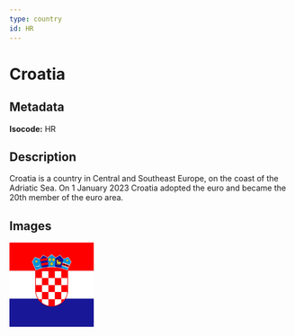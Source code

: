 ```yaml
---
type: country
id: HR
---
```


# Croatia

## Metadata

**Isocode:** HR

## Description

Croatia is a country in Central and Southeast Europe, on the coast of the Adriatic Sea. On 1 January 2023 Croatia adopted the euro and became the 20th member of the euro area.

## Images

<img src="hr.webp" height="150" alt="Croatia">